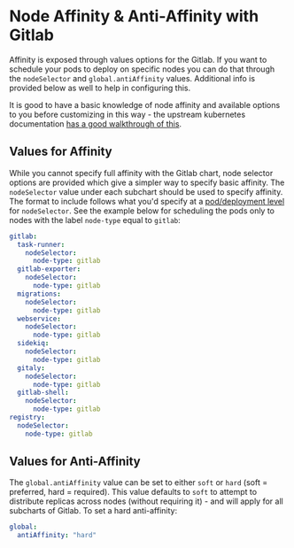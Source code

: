 # Node Affinity & Anti-Affinity with Gitlab

Affinity is exposed through values options for the Gitlab. If you want to schedule your pods to deploy on specific nodes you can do that through the `nodeSelector` and `global.antiAffinity` values. Additional info is provided below as well to help in configuring this.

It is good to have a basic knowledge of node affinity and available options to you before customizing in this way - the upstream kubernetes documentation [has a good walkthrough of this](https://kubernetes.io/docs/concepts/scheduling-eviction/assign-pod-node/#affinity-and-anti-affinity).

## Values for Affinity

While you cannot specify full affinity with the Gitlab chart, node selector options are provided which give a simpler way to specify basic affinity. The `nodeSelector` value under each subchart should be used to specify affinity. The format to include follows what you'd specify at a [pod/deployment level](https://kubernetes.io/docs/concepts/scheduling-eviction/assign-pod-node/#step-two-add-a-nodeselector-field-to-your-pod-configuration) for `nodeSelector`. See the example below for scheduling the pods only to nodes with the label `node-type` equal to `gitlab`:

```yaml
gitlab:
  task-runner:
    nodeSelector:
      node-type: gitlab
  gitlab-exporter:
    nodeSelector:
      node-type: gitlab
  migrations:
    nodeSelector:
      node-type: gitlab
  webservice:
    nodeSelector:
      node-type: gitlab
  sidekiq:
    nodeSelector:
      node-type: gitlab
  gitaly:
    nodeSelector:
      node-type: gitlab
  gitlab-shell:
    nodeSelector:
      node-type: gitlab
registry:
  nodeSelector:
    node-type: gitlab
```

## Values for Anti-Affinity

The `global.antiAffinity` value can be set to either `soft` or `hard` (soft = preferred, hard = required). This value defaults to `soft` to attempt to distribute replicas across nodes (without requiring it) - and will apply for all subcharts of Gitlab. To set a hard anti-affinity:

```yaml
global:
  antiAffinity: "hard"
```
